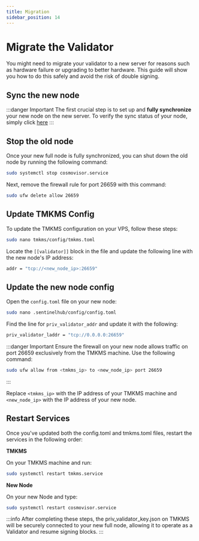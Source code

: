 ```yaml
---
title: Migration
sidebar_position: 14
---
```


# Migrate the Validator

You might need to migrate your validator to a new server for reasons such as hardware failure or upgrading to better hardware. This guide will show you how to do this safely and avoid the risk of double signing.

## Sync the new node

:::danger Important
The first crucial step is to set up and **fully synchronize** your new node on the new server. To verify the sync status of your node, simply click [here](/validator-setup/node-run#check-sync-status)
:::


## Stop the old node

Once your new full node is fully synchronized, you can shut down the old node by running the following command:

```bash
sudo systemctl stop cosmovisor.service
```

Next, remove the firewall rule for port 26659 with this command:

```bash
sudo ufw delete allow 26659
```


## Update TMKMS Config

To update the TMKMS configuration on your VPS, follow these steps:

```bash
sudo nano tmkms/config/tmkms.toml
```

Locate the `[[validator]]` block in the file and update the following line with the new node's IP address:

```bash
addr = "tcp://<new_node_ip>:26659"
```


## Update the new node config

Open the `config.toml` file on your new node:

```bash
sudo nano .sentinelhub/config/config.toml
```

Find the line for `priv_validator_addr` and update it with the following:

```bash
priv_validator_laddr = "tcp://0.0.0.0:26659"
```

:::danger Important
Ensure the firewall on your new node allows traffic on port 26659 exclusively from the TMKMS machine. Use the following command:

```bash
sudo ufw allow from <tmkms_ip> to <new_node_ip> port 26659
```
:::

Replace `<tmkms_ip>` with the IP address of your TMKMS machine and `<new_node_ip>` with the IP address of your new node.


## Restart Services

Once you've updated both the config.toml and tmkms.toml files, restart the services in the following order:

**TMKMS**

On your TMKMS machine and run:

```bash
sudo systemctl restart tmkms.service
```

**New Node**

On your new Node and type:

```bash
sudo systemctl restart cosmovisor.service
```

:::info
After completing these steps, the priv_validator_key.json on TMKMS will be securely connected to your new full node, allowing it to operate as a Validator and resume signing blocks.
:::